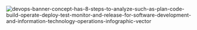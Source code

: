 ![devops-banner-concept-has-8-steps-to-analyze-such-as-plan-code-build-operate-deploy-test-monitor-and-release-for-software-development-and-information-technology-operations-infographic-vector](https://github.com/tech-2k/.github/assets/66162813/420b6e44-1926-4a36-a494-f37dfa90259b)
